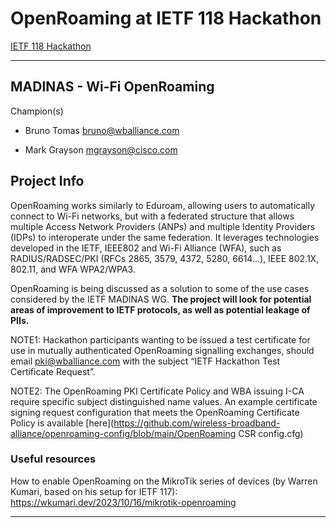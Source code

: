 # OpenRoaming at IETF 118 Hackathon
[IETF 118 Hackathon](https://wiki.ietf.org/en/meeting/118/hackathon)

---

## MADINAS - Wi-Fi OpenRoaming
Champion(s)
* Bruno Tomas <bruno@wballiance.com>

* Mark Grayson <mgrayson@cisco.com>

## Project Info
OpenRoaming works similarly to Eduroam, allowing users to automatically connect to Wi-Fi networks, but with a federated structure that allows multiple Access Network Providers (ANPs) and multiple Identity Providers (IDPs) to interoperate under the same federation. It leverages technologies developed in the IETF, IEEE802 and Wi-Fi Alliance (WFA), such as RADIUS/RADSEC/PKI (RFCs 2865, 3579, 4372, 5280, 6614…), IEEE 802.1X, 802.11, and WFA WPA2/WPA3. 

OpenRoaming is being discussed as a solution to some of the use cases considered by the IETF MADINAS WG. **The project will look for potential areas of improvement to IETF protocols, as well as potential leakage of PIIs.**

NOTE1: Hackathon participants wanting to be issued a test certificate for use in mutually authenticated OpenRoaming signalling exchanges, should email <pki@wballiance.com> with the subject “IETF Hackathon Test Certificate Request”.

NOTE2: The OpenRoaming PKI Certificate Policy and WBA issuing I-CA require specific subject distinguished name values. An example certificate signing request configuration that meets the OpenRoaming Certificate Policy is available [here](https://github.com/wireless-broadband-alliance/openroaming-config/blob/main/OpenRoaming CSR config.cfg)

### Useful resources
How to enable OpenRoaming on the MikroTik series of devices (by Warren Kumari, based on his setup for IETF 117): https://wkumari.dev/2023/10/16/mikrotik-openroaming

---

